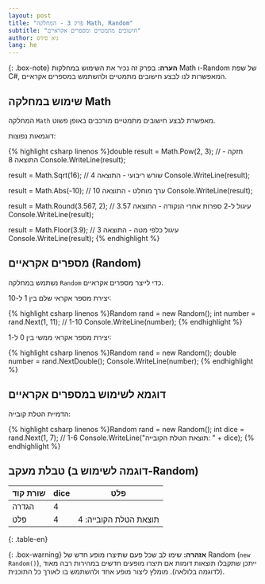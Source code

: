 ```yaml
---
layout: post
title: "פרק 3 - המחלקה Math, Random"
subtitle: "חישובים מתמטיים ומספרים אקראיים"
author: גיא סידס
lang: he
---
```


{: .box-note}
**הערה:** בפרק זה נכיר את השימוש במחלקות Math ו-Random של שפת C#, המאפשרות לנו לבצע חישובים מתמטיים ולהשתמש במספרים אקראיים.

## שימוש במחלקה Math

המחלקה `Math` מאפשרת לבצע חישובים מתמטיים מורכבים באופן פשוט.

דוגמאות נפוצות:

{% highlight csharp linenos %}double result = Math.Pow(2, 3); // חזקה - התוצאה 8
Console.WriteLine(result);

result = Math.Sqrt(16); // שורש ריבועי - התוצאה 4
Console.WriteLine(result);

result = Math.Abs(-10); // ערך מוחלט - התוצאה 10
Console.WriteLine(result);

result = Math.Round(3.567, 2); // עיגול ל-2 ספרות אחרי הנקודה - התוצאה 3.57
Console.WriteLine(result);

result = Math.Floor(3.9); // עיגול כלפי מטה - התוצאה 3
Console.WriteLine(result);
{% endhighlight %}


## מספרים אקראיים (Random)

נשתמש במחלקה `Random` כדי לייצר מספרים אקראיים.

יצירת מספר אקראי שלם בין 1 ל-10:

{% highlight csharp linenos %}Random rand = new Random();
int number = rand.Next(1, 11); // 1-10
Console.WriteLine(number);
{% endhighlight %}

יצירת מספר אקראי ממשי בין 0 ל-1:

{% highlight csharp linenos %}Random rand = new Random();
double number = rand.NextDouble();
Console.WriteLine(number);
{% endhighlight %}

## דוגמא לשימוש במספרים אקראיים

הדמיית הטלת קובייה:

{% highlight csharp linenos %}Random rand = new Random();
int dice = rand.Next(1, 7); // 1-6
Console.WriteLine("תוצאת הטלת הקובייה: " + dice);
{% endhighlight %}

## טבלת מעקב (דוגמה לשימוש ב-Random)

| שורת קוד | dice | פלט                     |
|-----------|------|-------------------------|
| הגדרה    | 4    |                         |
| פלט      | 4    | תוצאת הטלת הקובייה: 4  |
{: .table-en}

{: .box-warning}
**אזהרה:** שימו לב שכל פעם שתיצרו מופע חדש של Random (`new Random()`), ייתכן שתקבלו תוצאות דומות אם תיצרו מופעים חדשים במהירות רבה מאוד (לדוגמה בלולאה). מומלץ ליצור מופע אחד ולהשתמש בו לאורך כל התוכנית.

